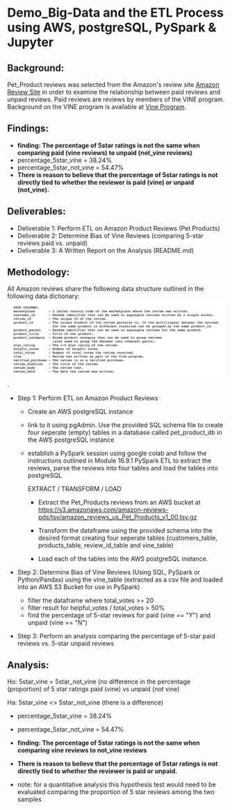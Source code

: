 # Demo_Big-Data and the ETL Process using AWS, postgreSQL, PySpark & Jupyter 

## Background:
Pet_Product reviews was selected from the Amazon's review site [Amazon Review Site](https://s3.amazonaws.com/amazon-reviews-pds/tsv/index.txt) in order to examine the relationship between paid reviews and unpaid reviews. Paid reviews are reviews by members of the VINE program. Background on the VINE program is available at [Vine Program](https://www.amazon.com/vine/about).

## Findings: 
* **finding: The percentage of 5star ratings is not the same when comparing paid (vine reviews) to unpaid (not_vine reviews)**
* percentage_5star_vine     = 38.24%
* percentage_5star_not_vine = 54.47%
* **There is reason to believe that the percentage of 5star ratings is not directly tied to whether the reviewer is paid (vine) or unpaid (not_vine).**

## Deliverables:
* Deliverable 1: Perform ETL on Amazon Product Reviews (Pet Products)
* Deliverable 2: Determine Bias of Vine Reviews (comparing 5-star reviews paid vs. unpaid)
* Deliverable 3: A Written Report on the Analysis (README.md)

## Methodology:
All Amazon reviews share the following data structure outlined in the following data dictionary:
![amazon review format](./Assignment_Resources/Images/data-16-challenge-format-and-info-amazon-review-datasets-columns.png).


* Step 1: Perform ETL on Amazon Product Reviews 
  - Create an AWS postgreSQL instance 
  - link to it using pgAdmin. Use the provided SQL schema file to create four seperate (empty) tables in a database called pet_product_db in the AWS postgreSQL instance
  - establish a PySpark session using google colab and follow the instructions outlined in Module 16.9.1 PySpark ETL to extract the reviews, parse the reviews into four tables and load the tables into postgreSQL
  
    EXTRACT / TRANSFORM / LOAD
    - Extract the Pet_Products reviews from an AWS bucket at https://s3.amazonaws.com/amazon-reviews-pds/tsv/amazon_reviews_us_Pet_Products_v1_00.tsv.gz
      
    - Transform the dataframe using the provided schema into the desired format creating four seperate tables (customers_table, products_table, review_id_table and vine_table)

    - Load each of the tables into the AWS postgreSQL instance.

* Step 2: Determine Bias of Vine Reviews (Using SQL, PySpark or Python/Pandas) using the vine_table (extracted as a csv file and loaded into an AWS S3 Bucket for use in PySpark)
    - filter the dataframe where total_votes >= 20
    - filter result for helpful_votes / total_votes > 50%
    - find the percentage of 5-star reviews for paid (vine == "Y") and unpaid (vine == "N")

* Step 3: Perform an analysis comparing the percentage of 5-star paid reviews vs. 5-star unpaid reviews


## Analysis:
Ho: 5star_vine = 5star_not_vine
(no difference in the percentage (proportion) of 5 star ratings paid (vine) vs unpaid (not vine)

Ha: 5star_vine <> 5star_not_vine
(there is a difference)

* percentage_5star_vine     = 38.24%
* percentage_5star_not_vine = 54.47%

* **finding: The percentage of 5star ratings is not the same when comparing vine reviews to not_vine reviews**
* **There is reason to believe that the percentage of 5star ratings is not directly tied to whether the reviewer is paid or unpaid.**

* note: for a quantitative analysis this hypothesis test would need to be evaluated comparing the proportion of 5 star reviews among the two samples